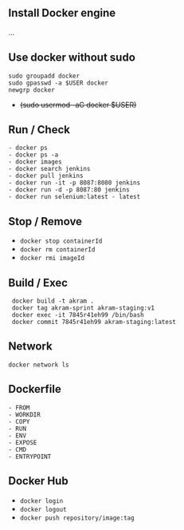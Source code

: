 ## Install Docker engine
...

## Use docker without sudo
```
sudo groupadd docker
sudo gpasswd -a $USER docker
newgrp docker
```
- ~~(sudo usermod -aG docker $USER)~~

## Run / Check
```
- docker ps
- docker ps -a
- docker images
- docker search jenkins
- docker pull jenkins
- docker run -it -p 8087:8080 jenkins
- docker run -d -p 8087:80 jenkins
- docker run selenium:latest - latest
```

## Stop / Remove

- ```docker stop containerId```
- ```docker rm containerId```
- ```docker rmi imageId```

## Build / Exec
```
 docker build -t akram .
 docker tag akram-sprint akram-staging:v1
 docker exec -it 7845r41eh99 /bin/bash
 docker commit 7845r41eh99 akram-staging:latest
```

## Network
```
docker network ls
```

## Dockerfile
```
- FROM
- WORKDIR
- COPY
- RUN
- ENV
- EXPOSE
- CMD
- ENTRYPOINT 
```

## Docker Hub 
- ```docker login```
- ```docker logout```
- ```docker push repository/image:tag```

